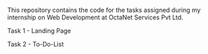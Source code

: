 This repository contains the code for the tasks assigned during my internship on Web Development at OctaNet Services Pvt Ltd.

Task 1 - Landing Page

Task 2 - To-Do-List
